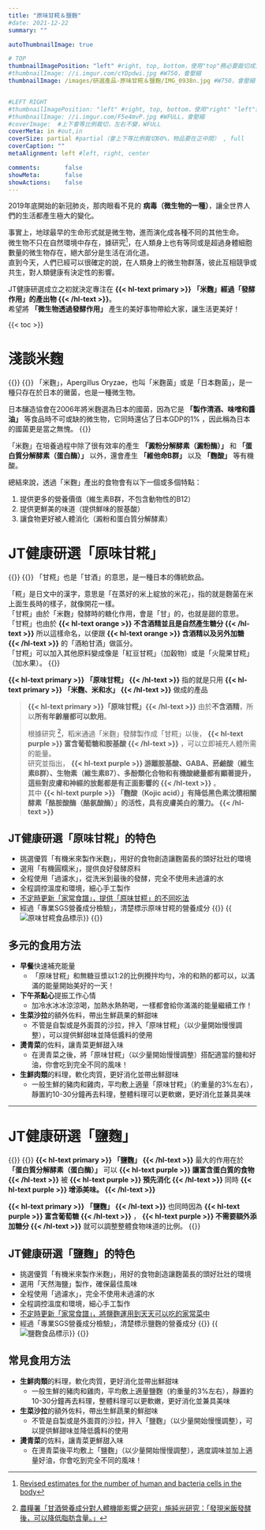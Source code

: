 ```yaml
---
title: "原味甘糀＆鹽麴"
#date: 2021-12-22
summary: ""

autoThumbnailImage: true

# TOP
thumbnailImagePosition: "left" #right, top, bottom，使用"top"務必要裁切成寬度750，這樣才會正確顯示，其他用原尺寸即可
#thumbnailImage: //i.imgur.com/cYDpdwi.jpg #W750，會壓縮
thumbnailImage: /images/研選產品-原味甘糀＆鹽麴/IMG_0938n.jpg #W750，會壓縮


#LEFT RIGHT
#thumbnailImagePosition: "left" #right, top, bottom，使用"right" "left"務必要裁切成接近正方形，這樣才會正確顯示
#thumbnailImage: //i.imgur.com/F5e4mvP.jpg #WFULL，會壓縮
#coverImage:  #上下會等比例裁切，左右不變，WFULL
coverMeta: in #out,in
coverSize: partial #partial（會上下等比例裁切60%，物品要在正中間） , full
coverCaption: ""
metaAlignment: left #left, right, center

comments:       false
showMeta:       false
showActions:    false
---
```

2019年底開始的新冠肺炎，那肉眼看不見的 **病毒（微生物的一種）**，讓全世界人們的生活都產生極大的變化。
<!--more-->
事實上，地球最早的生命形式就是微生物，進而演化成各種不同的其他生命。\
微生物不只在自然環境中存在，據研究[^01]，在人類身上也有等同或是超過身體細胞數量的微生物存在，絕大部分是生活在消化道。\
直到今天，人們已經可以很確定的說，在人類身上的微生物群落，彼此互相競爭或共生，對人類健康有決定性的影響。

JT健康研選成立之初就決定專注在
**{{< hl-text primary >}}
「米麴」經過「發酵作用」的產出物
{{< /hl-text >}}**。\
希望將 **「微生物透過發酵作用」** 產生的美好事物帶給大家，讓生活更美好！

{{< toc >}}

# 淺談米麴
{{<image classes="clear">}}
{{<image classes="nocaption fancybox fig-50" thumbnail-width="95%" thumbnail-height="95%" src="/images/研選產品-原味甘糀＆鹽麴/IMG_0912.jpg" title="" >}}
「米麴」，Apergillus Oryzae，也叫「米麴菌」或是「日本麴菌」，是一種只存在於日本的黴菌，也是一種微生物。

日本釀造協會在2006年將米麴選為日本的國菌，因為它是 **「製作清酒、味噌和醬油」** 等食品時不可或缺的微生物，它同時還佔了日本GDP的1%
，因此稱為日本的國菌更是當之無愧。
{{<image classes="clear">}}

「米麴」在培養過程中除了很有效率的產生 **「澱粉分解酵素（澱粉酶）」** 和 **「蛋白質分解酵素（蛋白酶）」** 以外，還會產生 **「維他命B群」** 以及 **「麴酸」** 等有機酸。

總結來說，透過「米麴」產出的食物會有以下一個或多個特點：
1. 提供更多的營養價值（維生素B群，不包含動物性的B12）
2. 提供更鮮美的味道（提供鮮味的胺基酸）
3. 讓食物更好被人體消化（澱粉和蛋白質分解酵素）

# JT健康研選「原味甘糀」
{{<image classes="clear">}}
{{<image classes="left nocaption fancybox fig-33" thumbnail-width="95%" thumbnail-height="95%" src="/images/研選產品-原味甘糀＆鹽麴/IMG_8070.jpg" title="" >}}
「甘糀」也是「甘酒」的意思，是一種日本的傳統飲品。

「糀」是日文中的漢字，意思是「在蒸好的米上綻放的米花」，指的就是麴菌在米上面生長時的樣子，就像開花一樣。\
「甘糀」由於「米麴」發酵時的糖化作用，會是「甘」的，也就是甜的意思。\
「甘糀」也由於
**{{< hl-text orange >}}
不含酒精並且是自然產生糖分
{{< /hl-text >}}**
所以這樣命名，以便跟
**{{< hl-text orange >}}
含酒精以及另外加糖
{{< /hl-text >}}**
的「酒粕甘酒」做區分。\
「甘糀」可以加入其他原料變成像是「紅豆甘糀」（加穀物）或是「火龍果甘糀」（加水果）。
{{<image classes="clear">}}

**{{< hl-text primary >}}
「原味甘糀」
{{< /hl-text >}}**
指的就是只用
**{{< hl-text primary >}}
「米麴、米和水」
{{< /hl-text >}}**
做成的產品

> **{{< hl-text primary >}}「原味甘糀」{{< /hl-text >}}** 由於**不含酒精**，所以**所有年齡層都可以飲用**。
> 
> 根據研究 [^02]，稻米通過「米麴」發酵製作成「甘糀」以後，
> **{{< hl-text purple >}}
富含葡萄糖和胺基酸
{{< /hl-text >}}**
，可以立即補充人體所需的能量。\
> 研究並指出，
**{{< hl-text purple >}}
游離胺基酸、GABA、菸鹼酸（維生素B群）、生物素（維生素B7）、多酚類化合物和有機酸總量都有顯著提升，這些對皮膚和神經的放鬆都是有正面影響的
{{< /hl-text >}}** 。\
> 其中
**{{< hl-text purple >}}
「麴酸（Kojic acid）」有降低黑色素沈積相關酵素「酪胺酸酶（酪氨酸酶）」的活性，具有皮膚美白的潛力。
{{< /hl-text >}}**

## JT健康研選「原味甘糀」的特色
* 挑選優質「有機米來製作米麴」，用好的食物創造讓麴菌長的頭好壯壯的環境
* 選用「有機圓糯米」，提供良好發酵原料
* 全程使用「過濾水」，從洗米到最後的發酵，完全不使用未過濾的水
* 全程調控溫度和環境，細心手工製作
* [不定時更新「家常食譜」，提供「原味甘糀」的不同吃法][URL2]
* 經過「專業SGS營養成分檢驗」，清楚標示原味甘糀的營養成分
{{<image classes="clear">}}
{{<image classes="left nocaption fancybox fig-50" thumbnail-width="95%" thumbnail-height="95%" src="/images/食品標示/原味甘糀食品標示.jpg" title="原味甘糀食品標示" >}}
{{<image classes="clear">}}

## 多元的食用方法
- **早餐**快速補充能量
  - 「原味甘糀」和無糖豆漿以1:2的比例攪拌均勻，冷的和熱的都可以，以滿滿的能量開始美好的一天！
- **下午茶點心**提振工作心情
  - 加冷水冰冰涼涼喝，加熱水熱熱喝，一樣都會給你滿滿的能量繼續工作！
- **生菜沙拉**的額外佐料，帶出生鮮蔬果的鮮甜味
  - 不管是自製或是外面買的沙拉，拌入「原味甘糀」（以少量開始慢慢調整），可以提供鮮甜味並降低醬料的使用
- **燙青菜**的佐料，讓青菜更鮮甜入味
  - 在燙青菜之後，將「原味甘糀」（以少量開始慢慢調整）搭配適當的鹽和好油，你會吃到完全不同的風味！
- **生鮮肉類**的料理，軟化肉質，更好消化並帶出鮮甜味
  - 一般生鮮的豬肉和雞肉，平均敷上適量「原味甘糀」（約重量的3%左右），靜置約10-30分鐘再去料理，整體料理可以更軟嫩，更好消化並兼具美味

----

# JT健康研選「鹽麴」
{{<image classes="clear">}}
{{<image classes="left nocaption fancybox fig-33" thumbnail-width="95%" thumbnail-height="95%" src="/images/研選產品-原味甘糀＆鹽麴/IMG_1006.jpg" title="" >}}
**{{< hl-text primary >}}
「鹽麴」
{{< /hl-text >}}**
最大的作用在於 **「蛋白質分解酵素（蛋白酶）」** 可以
**{{< hl-text purple >}}
讓富含蛋白質的食物
{{< /hl-text >}}**
被
**{{< hl-text purple >}}
預先消化
{{< /hl-text >}}**
同時
**{{< hl-text purple >}}
增添美味。
{{< /hl-text >}}**

**{{< hl-text primary >}}
「鹽麴」
{{< /hl-text >}}** 
也同時因為
**{{< hl-text purple >}}
富含葡萄糖
{{< /hl-text >}}**
，
**{{< hl-text purple >}}
不需要額外添加糖分
{{< /hl-text >}}**
就可以調整整體食物味道的比例。
{{<image classes="clear">}}

## JT健康研選「鹽麴」的特色
* 挑選優質「有機米來製作米麴」，用好的食物創造讓麴菌長的頭好壯壯的環境
* 選用「天然海鹽」製作，確保最佳風味
* 全程使用「過濾水」，完全不使用未過濾的水
* 全程調控溫度和環境，細心手工製作
* [不定時更新「家常食譜」，將鹽麴運用到天天可以吃的家常菜中][URL2]
* 經過「專業SGS營養成分檢驗」，清楚標示鹽麴的營養成分
{{<image classes="clear">}}
{{<image classes="left nocaption fancybox fig-50" thumbnail-width="95%" thumbnail-height="95%" src="/images/食品標示/鹽麴食品標示.jpg" title="鹽麴食品標示" >}}
{{<image classes="clear">}}

## 常見食用方法
- **生鮮肉類**的料理，軟化肉質，更好消化並帶出鮮甜味
  - 一般生鮮的豬肉和雞肉，平均敷上適量鹽麴（約重量的3%左右），靜置約10-30分鐘再去料理，整體料理可以更軟嫩，更好消化並兼具美味
- **生菜沙拉**的額外佐料，帶出生鮮蔬果的鮮甜味
  - 不管是自製或是外面買的沙拉，拌入「鹽麴」（以少量開始慢慢調整），可以提供鮮甜味並降低醬料的使用
- **燙青菜**的佐料，讓青菜更鮮甜入味
  - 在燙青菜後平均敷上「鹽麴」（以少量開始慢慢調整），適度調味並加上適量好油，你會吃到完全不同的風味！
  
[^01]: [Revised estimates for the number of human and bacteria cells in the body][URL3]
[^02]:[農糧署「甘酒營養成分對人體機能影響之研究」施純光研究：「發現米飯發酵後，可以降低脂肪含量。」][URL1]

[URL1]: https://news.sina.com.tw/article/20201211/37130836.html
[URL2]: /categories/家常食譜
[URL3]: https://www.biorxiv.org/content/10.1101/036103v1